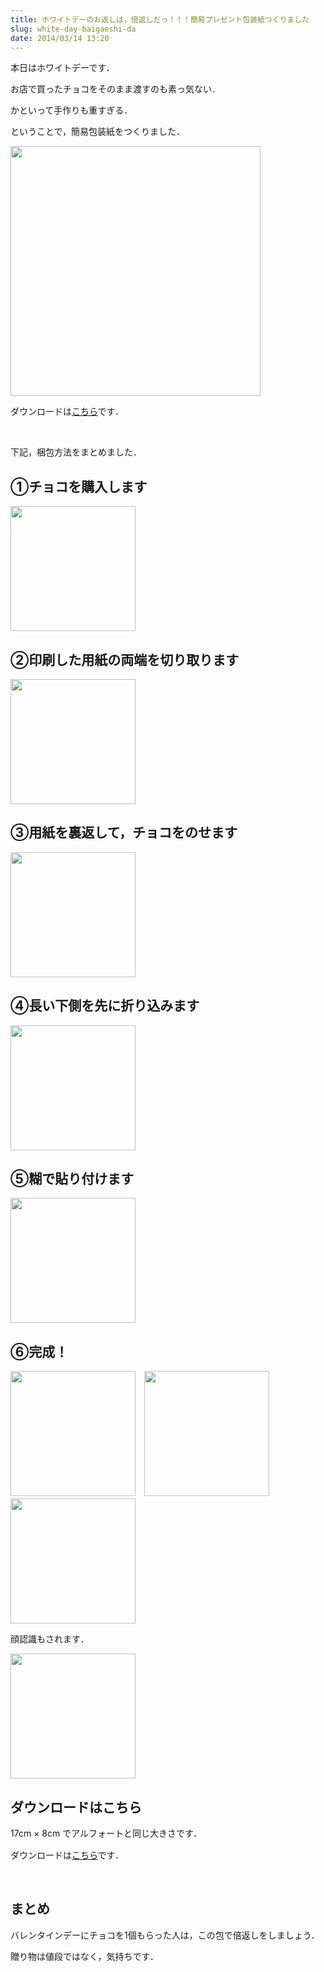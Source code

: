 ```yaml
---
title: ホワイトデーのお返しは，倍返しだっ！！！簡易プレゼント包装紙つくりました
slug: white-day-baigaeshi-da
date: 2014/03/14 13:20
---
```

本日はホワイトデーです．

お店で買ったチョコをそのまま渡すのも素っ気ない．

かといって手作りも重すぎる．

ということで，簡易包装紙をつくりました．

<!--more-->

<img class="img-frame " alt="" src="http://yutarotanaka.com/blog/wp-content/uploads/2014/01/e627a6ab2639952ad1f10ced5a49ffe7.png" width="400" />

ダウンロードは[こちら](https://www.dropbox.com/s/8u7q5a2eh1um72j/print-white-day-bai-gaeshi-da-no-from.pdf "こちら")です．

&nbsp;

下記，梱包方法をまとめました．
<h2 class="page-heading">①チョコを購入します</h2>
<img class="img-frame " alt="" src="http://yutarotanaka.com/blog/wp-content/uploads/2014/01/whiteday-tutorial-12.jpg" width="200" />
<h2 class="page-heading">②印刷した用紙の両端を切り取ります</h2>
<img class="img-frame " alt="" src="http://yutarotanaka.com/blog/wp-content/uploads/2014/01/whiteday-tutorial-2.jpg" width="200" />
<h2 class="page-heading">③用紙を裏返して，チョコをのせます</h2>
<img class="img-frame " alt="" src="http://yutarotanaka.com/blog/wp-content/uploads/2014/01/whiteday-tutorial-3.jpg" width="200" />
<h2 class="page-heading">④長い下側を先に折り込みます</h2>
<img class="img-frame " alt="" src="http://yutarotanaka.com/blog/wp-content/uploads/2014/01/whiteday-tutorial-4.jpg" width="200" />
<h2 class="page-heading">⑤糊で貼り付けます</h2>
<img class="img-frame " alt="" src="http://yutarotanaka.com/blog/wp-content/uploads/2014/01/whiteday-tutorial-5.jpg" width="200" />
<h2 class="page-heading">⑥完成！</h2>
<img class="img-frame " alt="" src="http://yutarotanaka.com/blog/wp-content/uploads/2014/01/whiteday-tutorial-61.jpg" width="200" />　<img class="img-frame " style="font-size: 14px; line-height: 1.5em;" alt="" src="http://yutarotanaka.com/blog/wp-content/uploads/2014/01/whiteday-tutorial-7.jpg" width="200" />　<img class="img-frame " style="font-size: 14px; line-height: 1.5em;" alt="" src="http://yutarotanaka.com/blog/wp-content/uploads/2014/01/whiteday-tutorial-8.jpg" width="200" />

顔認識もされます．

<img class="img-frame " alt="" src="http://yutarotanaka.com/blog/wp-content/uploads/2014/01/whiteday-tutorial-9.jpg" width="200" />
<h2 class="page-heading">ダウンロードはこちら</h2>
<span style="font-size: 14px; line-height: 1.5em;">17cm × 8cm でアルフォートと同じ大きさです．</span>

ダウンロードは[こちら](https://www.dropbox.com/s/8u7q5a2eh1um72j/print-white-day-bai-gaeshi-da-no-from.pdf "こちら")です．

&nbsp;
<h2 class="page-heading">まとめ</h2>
バレンタインデーにチョコを1個もらった人は，この包で倍返しをしましょう．

贈り物は値段ではなく，気持ちです．
